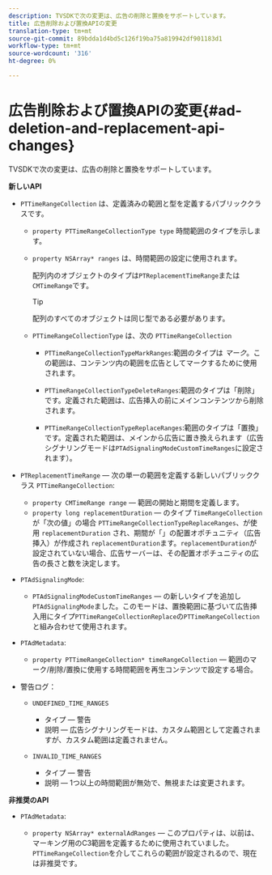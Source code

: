 ```yaml
---
description: TVSDKで次の変更は、広告の削除と置換をサポートしています。
title: 広告削除および置換APIの変更
translation-type: tm+mt
source-git-commit: 89bdda1d4bd5c126f19ba75a819942df901183d1
workflow-type: tm+mt
source-wordcount: '316'
ht-degree: 0%

---
```



# 広告削除および置換APIの変更{#ad-deletion-and-replacement-api-changes}

TVSDKで次の変更は、広告の削除と置換をサポートしています。

**新しいAPI**

* `PTTimeRangeCollection` は、定義済みの範囲と型を定義するパブリッククラスです。

   * `property PTTimeRangeCollectionType type` 時間範囲のタイプを示します。
   * `property NSArray* ranges` は、時間範囲の設定に使用されます。

      配列内のオブジェクトのタイプは`PTReplacementTimeRange`または`CMTimeRange`です。

      >[!TIP]
      >
      >配列のすべてのオブジェクトは同じ型である必要があります。

   * `PTTimeRangeCollectionType` は、次の `PTTimeRangeCollection`

      * `PTTimeRangeCollectionTypeMarkRanges`:範囲のタイプは *マーク*。この範囲は、コンテンツ内の範囲を広告としてマークするために使用されます。

      * `PTTimeRangeCollectionTypeDeleteRanges`:範囲のタイプは「削除」です。定義された範囲は、広告挿入の前にメインコンテンツから削除されます。
      * `PTTimeRangeCollectionTypeReplaceRanges`:範囲のタイプは「置換」です。定義された範囲は、メインから広告に置き換えられます（広告シグナリングモードは`PTAdSignalingModeCustomTimeRanges`に設定されます）。

* `PTReplacementTimeRange`  — 次の単一の範囲を定義する新しいパブリッククラス `PTTimeRangeCollection`:

   * `property CMTimeRange range`  — 範囲の開始と期間を定義します。
   * `property long replacementDuration`  — のタイプ `TimeRangeCollection` が「次の値」の場合 `PTTimeRangeCollectionTypeReplaceRanges`、が使用 `replacementDuration` され、期間が「」の配置オポチュニティ（広告挿入）が作成され `replacementDuration`ます。`replacementDuration`が設定されていない場合、広告サーバーは、その配置オポチュニティの広告の長さと数を決定します。

* `PTAdSignalingMode`:

   * `PTAdSignalingModeCustomTimeRanges`  — の新しいタイプを追加し `PTAdSignalingMode`ました。このモードは、置換範囲に基づいて広告挿入用にタイプ`PTTimeRangeCollectionReplace`の`PTTimeRangeCollection`と組み合わせて使用されます。

* `PTAdMetadata`:

   * `property PTTimeRangeCollection* timeRangeCollection`  — 範囲のマーク/削除/置換に使用する時間範囲を再生コンテンツで設定する場合。

* 警告ログ：

   * `UNDEFINED_TIME_RANGES`

      * タイプ — 警告
      * 説明 — 広告シグナリングモードは、カスタム範囲として定義されますが、カスタム範囲は定義されません。
   * `INVALID_TIME_RANGES`

      * タイプ — 警告
      * 説明 — 1つ以上の時間範囲が無効で、無視または変更されます。


**非推奨のAPI**

* `PTAdMetadata`:

   * `property NSArray* externalAdRanges`  — このプロパティは、以前は、マーキング用のC3範囲を定義するために使用されていました。`PTTimeRangeCollection`を介してこれらの範囲が設定されるので、現在は非推奨です。

